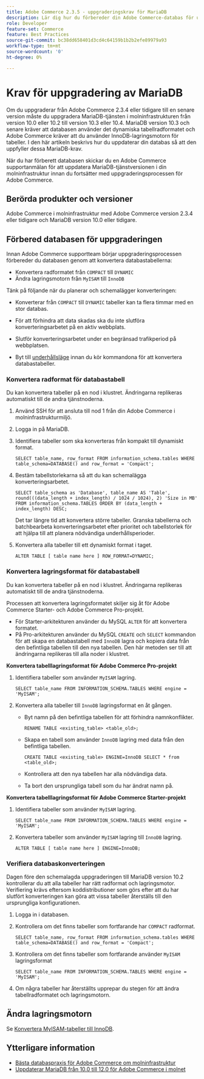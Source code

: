 ```yaml
---
title: Adobe Commerce 2.3.5 - uppgraderingskrav för MariaDB
description: Lär dig hur du förbereder din Adobe Commerce-databas för uppgradering från Adobe Commerce 2.3.5.
role: Developer
feature-set: Commerce
feature: Best Practices
source-git-commit: bc38dd658401d3cd4c64159b1b2b2efe89979a93
workflow-type: tm+mt
source-wordcount: '0'
ht-degree: 0%

---
```



# Krav för uppgradering av MariaDB

Om du uppgraderar från Adobe Commerce 2.3.4 eller tidigare till en senare version måste du uppgradera MariaDB-tjänsten i molninfrastrukturen från version 10.0 eller 10.2 till version 10.3 eller 10.4. MariaDB version 10.3 och senare kräver att databasen använder det dynamiska tabellradformatet och Adobe Commerce kräver att du använder InnoDB-lagringsmotorn för tabeller. I den här artikeln beskrivs hur du uppdaterar din databas så att den uppfyller dessa MariaDB-krav.

När du har förberett databasen skickar du en Adobe Commerce supportanmälan för att uppdatera MariaDB-tjänstversionen i din molninfrastruktur innan du fortsätter med uppgraderingsprocessen för Adobe Commerce.

## Berörda produkter och versioner

Adobe Commerce i molninfrastruktur med Adobe Commerce version 2.3.4 eller tidigare och MariaDB version 10.0 eller tidigare.

## Förbered databasen för uppgraderingen

Innan Adobe Commerce supportteam börjar uppgraderingsprocessen förbereder du databasen genom att konvertera databastabellerna:

- Konvertera radformatet från `COMPACT` till `DYNAMIC`
- Ändra lagringsmotorn från `MyISAM` till `InnoDB`

Tänk på följande när du planerar och schemalägger konverteringen:

- Konverterar från `COMPACT` till `DYNAMIC` tabeller kan ta flera timmar med en stor databas.

- För att förhindra att data skadas ska du inte slutföra konverteringsarbetet på en aktiv webbplats.

- Slutför konverteringsarbetet under en begränsad trafikperiod på webbplatsen.

- Byt till [underhållsläge](../../../installation/tutorials/maintenance-mode.md) innan du kör kommandona för att konvertera databastabeller.

### Konvertera radformat för databastabell

Du kan konvertera tabeller på en nod i klustret. Ändringarna replikeras automatiskt till de andra tjänstnoderna.

1. Använd SSH för att ansluta till nod 1 från din Adobe Commerce i molninfrastrukturmiljö.

1. Logga in på MariaDB.

1. Identifiera tabeller som ska konverteras från kompakt till dynamiskt format.

   ```mysql
   SELECT table_name, row_format FROM information_schema.tables WHERE table_schema=DATABASE() and row_format = 'Compact';
   ```

1. Bestäm tabellstorlekarna så att du kan schemalägga konverteringsarbetet.

   ```mysql
   SELECT table_schema as 'Database', table_name AS 'Table', round(((data_length + index_length) / 1024 / 1024), 2) 'Size in MB' FROM information_schema.TABLES ORDER BY (data_length + index_length) DESC;
   ```

   Det tar längre tid att konvertera större tabeller. Granska tabellerna och batchbearbeta konverteringsarbetet efter prioritet och tabellstorlek för att hjälpa till att planera nödvändiga underhållsperioder.

1. Konvertera alla tabeller till ett dynamiskt format i taget.

   ```mysql
   ALTER TABLE [ table name here ] ROW_FORMAT=DYNAMIC;
   ```

### Konvertera lagringsformat för databastabell

Du kan konvertera tabeller på en nod i klustret. Ändringarna replikeras automatiskt till de andra tjänstnoderna.

Processen att konvertera lagringsformatet skiljer sig åt för Adobe Commerce Starter- och Adobe Commerce Pro-projekt.

- För Starter-arkitekturen använder du MySQL `ALTER` för att konvertera formatet.
- På Pro-arkitekturen använder du MySQL `CREATE` och `SELECT` kommandon för att skapa en databastabell med `InnoDB` lagra och kopiera data från den befintliga tabellen till den nya tabellen. Den här metoden ser till att ändringarna replikeras till alla noder i klustret.

**Konvertera tabelllagringsformat för Adobe Commerce Pro-projekt**

1. Identifiera tabeller som använder `MyISAM` lagring.

   ```mysql
   SELECT table_name FROM INFORMATION_SCHEMA.TABLES WHERE engine = 'MyISAM';
   ```

1. Konvertera alla tabeller till `InnoDB` lagringsformat en åt gången.

   - Byt namn på den befintliga tabellen för att förhindra namnkonflikter.

      ```mysql
      RENAME TABLE <existing_table> <table_old>;
      ```

   - Skapa en tabell som använder `InnoDB` lagring med data från den befintliga tabellen.

      ```mysql
      CREATE TABLE <existing_table> ENGINE=InnoDB SELECT * from <table_old>;
      ```

   - Kontrollera att den nya tabellen har alla nödvändiga data.

   - Ta bort den ursprungliga tabell som du har ändrat namn på.


**Konvertera tabelllagringsformat för Adobe Commerce Starter-projekt**

1. Identifiera tabeller som använder `MyISAM` lagring.

   ```mysql
   SELECT table_name FROM INFORMATION_SCHEMA.TABLES WHERE engine = 'MyISAM';
   ```

1. Konvertera tabeller som använder `MyISAM` lagring till `InnoDB` lagring.

   ```mysql
   ALTER TABLE [ table name here ] ENGINE=InnoDB;
   ```

### Verifiera databaskonverteringen

Dagen före den schemalagda uppgraderingen till MariaDB version 10.2 kontrollerar du att alla tabeller har rätt radformat och lagringsmotor. Verifiering krävs eftersom koddistributioner som görs efter att du har slutfört konverteringen kan göra att vissa tabeller återställs till den ursprungliga konfigurationen.

1. Logga in i databasen.

1. Kontrollera om det finns tabeller som fortfarande har `COMPACT` radformat.

   ```mysql
   SELECT table_name, row_format FROM information_schema.tables WHERE table_schema=DATABASE() and row_format = 'Compact';
   ```

1. Kontrollera om det finns tabeller som fortfarande använder `MyISAM` lagringsformat

   ```mysql
   SELECT table_name FROM INFORMATION_SCHEMA.TABLES WHERE engine = 'MyISAM';
   ```

1. Om några tabeller har återställts upprepar du stegen för att ändra tabellradformatet och lagringsmotorn.

## Ändra lagringsmotorn

Se [Konvertera MyISAM-tabeller till InnoDB](../planning/database-on-cloud.md).

## Ytterligare information

- [Bästa databaspraxis för Adobe Commerce om molninfrastruktur](../planning/database-on-cloud.md)
- [Uppdaterar MariaDB från 10.0 till 12.0 för Adobe Commerce i molnet](https://experienceleague.adobe.com/docs/commerce-knowledge-base/kb/how-to/upgrade-mariadb-10.0-to-10.2-for-magento-commerce-cloud.html)

